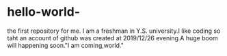 # hello-world-
the first repository for me.
I am a freshman in Y.S. university.I like coding so taht an account of github was created at 2019/12/26 evening.A huge boom will happening soon."I am coming,world."
